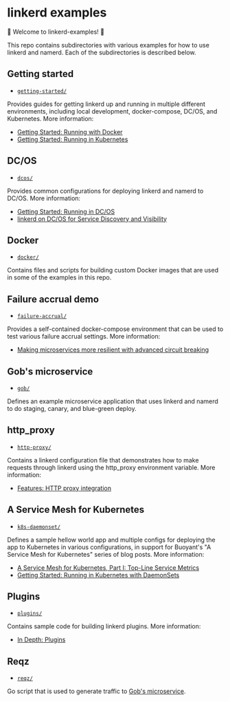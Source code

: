 # linkerd examples

🎈 Welcome to linkerd-examples! 👋

This repo contains subdirectories with various examples for how to use linkerd
and namerd. Each of the subdirectories is described below.

## Getting started

* [`getting-started/`](getting-started/)

Provides guides for getting linkerd up and running in multiple different
environments, including local development, docker-compose, DC/OS, and
Kubernetes. More information:

* [Getting Started: Running with Docker](https://linkerd.io/getting-started/docker/)
* [Getting Started: Running in Kubernetes](https://linkerd.io/getting-started/k8s/)

## DC/OS

* [`dcos/`](dcos/)

Provides common configurations for deploying linkerd and namerd to DC/OS. More
information:

* [Getting Started: Running in DC/OS](https://linkerd.io/getting-started/dcos/)
* [linkerd on DC/OS for Service Discovery and Visibility](https://blog.buoyant.io/2016/10/10/linkerd-on-dcos-for-service-discovery-and-visibility/)

## Docker

* [`docker/`](docker/)

Contains files and scripts for building custom Docker images that are used in
some of the examples in this repo.

## Failure accrual demo

* [`failure-accrual/`](failure-accrual/)

Provides a self-contained docker-compose environment that can be used to test
various failure accrual settings. More information:

* [Making microservices more resilient with advanced circuit breaking](https://blog.buoyant.io/2017/01/13/making-microservices-more-resilient-with-advanced-circuit-breaking/)

## Gob's microservice

* [`gob/`](gob/)

Defines an example microservice application that uses linkerd and namerd to do
staging, canary, and blue-green deploy.

## http_proxy

* [`http-proxy/`](http-proxy/)

Contains a linkerd configuration file that demonstrates how to make requests
through linkerd using the http_proxy environment variable. More information:

* [Features: HTTP proxy integration](https://linkerd.io/features/http-proxy/)

## A Service Mesh for Kubernetes

* [`k8s-daemonset/`](k8s-daemonset/)

Defines a sample hellow world app and multiple configs for deploying the app
to Kubernetes in various configurations, in support for Buoyant's "A Service
Mesh for Kubernetes" series of blog posts. More information:

* [A Service Mesh for Kubernetes, Part I: Top-Line Service Metrics](https://blog.buoyant.io/2016/10/04/a-service-mesh-for-kubernetes-part-i-top-line-service-metrics/)
* [Getting Started: Running in Kubernetes with DaemonSets](https://linkerd.io/getting-started/k8s-daemonset/)

## Plugins

* [`plugins/`](plugins/)

Contains sample code for building linkerd plugins. More information:

* [In Depth: Plugins](https://linkerd.io/in-depth/plugin/)

## Reqz

* [`reqz/`](reqz/)

Go script that is used to generate traffic to [Gob's microservice](gob/).
